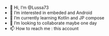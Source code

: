 - 👋 Hi, I’m @Lussa73
- 👀 I’m interested in embeded and Android
- 🌱 I’m currently learning Kotlin and JP compose
- 💞️ I’m looking to collaborate maybe one day
- 📫 How to reach me : this account

<!---
Lussa73/Lussa73 is a ✨ special ✨ repository because its `README.md` (this file) appears on your GitHub profile.
You can click the Preview link to take a look at your changes.
--->
